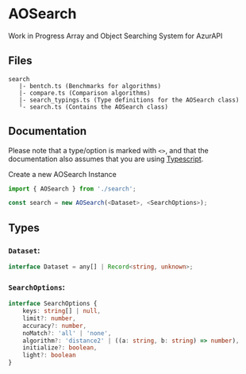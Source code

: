# AOSearch
Work in Progress Array and Object Searching System for AzurAPI

## Files
```
search
   |- bentch.ts (Benchmarks for algorithms)
   |- compare.ts (Comparison algorithms)
   |- search_typings.ts (Type definitions for the AOSearch class)
   ╵- search.ts (Contains the AOSearch class)
```

## Documentation
Please note that a type/option is marked with `<>`, and that the documentation also assumes that you are using [Typescript](https://www.typescriptlang.org).

Create a new AOSearch Instance
```ts
import { AOSearch } from './search';

const search = new AOSearch(<Dataset>, <SearchOptions>);
```

## Types

### `Dataset`:
```ts
interface Dataset = any[] | Record<string, unknown>;
```

### `SearchOptions`:
```ts
interface SearchOptions {
    keys: string[] | null,
    limit?: number,
    accuracy?: number,
    noMatch?: 'all' | 'none',
    algorithm?: 'distance2' | ((a: string, b: string) => number),
    initialize?: boolean,
    light?: boolean
}
```
